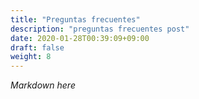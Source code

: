 ```yaml
---
title: "Preguntas frecuentes"
description: "preguntas frecuentes post"
date: 2020-01-28T00:39:09+09:00
draft: false
weight: 8
---
```


*Markdown here*
